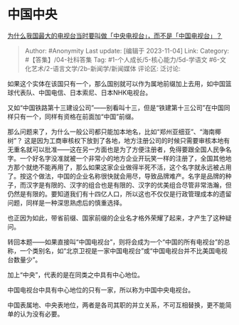 # 中国中央
[为什么我国最大的电视台当时要叫做「中央电视台」，而不是「中国电视台」？](https://www.zhihu.com/question/628139717/answer/3269044367)

> Author: #Anonymity
> Last update: [编辑于 2023-11-04]
> Link:
> Category: #【答集】/04-社科答集
> Tag: #1-个人成长/5-核心能力/5d-学语文 #6-文化艺术/2-语言文学/2b-新闻学/新闻媒体
> 评论区:
> 泛讨论:

如果这个实体在该国只有一个，那么国别就可以作为属地前缀加上去用，如中国篮球代表队、中国电信、日本索尼、日本NHK电视台。

又如“中国铁路第十三建设公司”——别看叫十三，但是“铁建第十三公司”在中国同样只有一个，同样有资格在前面加“中国”前缀。

那么问题来了，为什么一般公司都只能加本地名，比如“郑州亚细亚”、“海南椰树”？ 这是因为工商审核权下放到了各地，地方注册公司的时候只需要审核本地有无重名就可以批准——这在另一方面也是为了方便注册者，免得要跟全国人民争名字。一个好名字没准就被一个非常小的地方企业开玩笑一样的注册了，全国其他地方那个就绝不能再用了，那么如果这家企业做得半死不活，这个名字就永远被占用了。按这个做法，中国的企业名称很快就会用尽，导致品牌难产。名字是品牌的种子，而汉字是有限的、汉字的组合也是有限的、汉字的优美组合尽管非常浩瀚，但仍然是有限的。要知道我们有十四亿人口，所以这也不仅仅是行政管理成本的遗留问题，同样是一种深思熟虑后的慎重选择。

也正因为如此，带省前缀、国家前缀的企业名才格外荣耀了起来，才产生了这种疑问。

转回本题——如果直接叫“中国电视台”，则将会成为一个“中国的所有电视台”的总称，一个类别名，如“北京卫视是一家中国电视台”或“中国电视台并不比美国电视台数量少”。

加上“中央”，代表的是在同类之中具有中心地位。

中国电视台中具有中心地位的只有一家，所以称为中国中央电视台。

中国表属地、中央表地位，两者是各司其职的并立关系，不可互相替换，更不能简单的认为没有必要。
